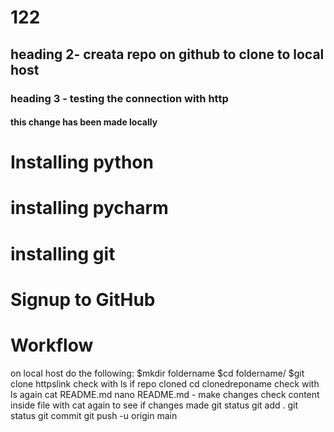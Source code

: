 # 122

## heading 2- creata repo on github to clone to local host 
### heading 3 - testing the connection with http 

#### this change has been made locally 

# Installing python

# installing pycharm 

# installing git

# Signup to GitHub 

# Workflow 
on local host do the following:
$mkdir foldername
$cd foldername/
$git clone httpslink
check with ls if repo cloned
cd clonedreponame
check with ls again 
cat README.md
nano README.md - make changes 
check content inside file with cat again to see if changes made 
git status 
git add .
git status 
git commit 
git push -u origin main 

